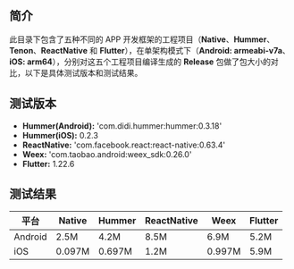 ## 简介
此目录下包含了五种不同的 APP 开发框架的工程项目（**Native**、**Hummer**、**Tenon**、**ReactNative** 和 **Flutter**），在单架构模式下（**Android: armeabi-v7a**、**iOS: arm64**），分别对这五个工程项目编译生成的 **Release** 包做了包大小的对比，以下是具体测试版本和测试结果。

## 测试版本
- **Hummer(Android):** 'com.didi.hummer:hummer:0.3.18'
- **Hummer(iOS):** 0.2.3
- **ReactNative:** 'com.facebook.react:react-native:0.63.4'
- **Weex:** 'com.taobao.android:weex_sdk:0.26.0'
- **Flutter:** 1.22.6

## 测试结果
| 平台 | Native | Hummer | ReactNative | Weex | Flutter |
| ---- | ---- | ---- | ---- | ---- | ---- |
| Android | 2.5M | 4.2M | 8.5M | 6.9M | 5.2M |
| iOS | 0.097M | 0.697M | 1.2M | 0.997M | 5.9M |


